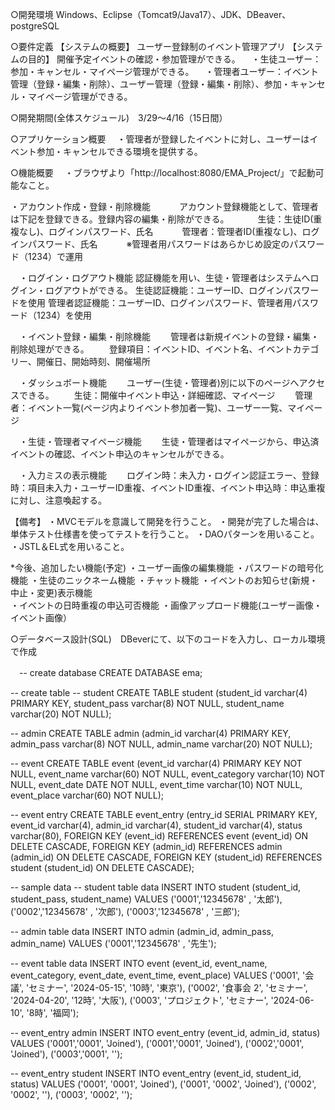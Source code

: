 ○開発環境
Windows、Eclipse（Tomcat9/Java17）、JDK、DBeaver、postgreSQL

○要件定義
【システムの概要】
ユーザー登録制のイベント管理アプリ
【システムの目的】
開催予定イベントの確認・参加管理ができる。
　・生徒ユーザー：参加・キャンセル・マイページ管理ができる。
　・管理者ユーザー：イベント管理（登録・編集・削除）、ユーザー管理（登録・編集・削除）、参加・キャンセル・マイページ管理ができる。

○開発期間(全体スケジュール)　3/29〜4/16（15日間）

○アプリケーション概要
　・管理者が登録したイベントに対し、ユーザーはイベント参加・キャンセルできる環境を提供する。

○機能概要
　・ブラウザより「http://localhost:8080/EMA_Project/」で起動可能なこと。
　
 
 ・アカウント作成・登録・削除機能
　　　アカウント登録機能として、管理者は下記を登録できる。登録内容の編集・削除ができる。
　　　生徒：生徒ID(重複なし)、ログインパスワード、氏名
　　　管理者：管理者ID(重複なし)、ログインパスワード、氏名
　　　※管理者用パスワードはあらかじめ設定のパスワード（1234）で運用


　・ログイン・ログアウト機能
    認証機能を用い、生徒・管理者はシステムへログイン・ログアウトができる。
    生徒認証機能：ユーザーID、ログインパスワードを使用
    管理者認証機能：ユーザーID、ログインパスワード、管理者用パスワード（1234）を使用


　・イベント登録・編集・削除機能
　　管理者は新規イベントの登録・編集・削除処理ができる。
　　登録項目：イベントID、イベント名、イベントカテゴリー、開催日、開始時刻、開催場所


　・ダッシュボート機能
　　ユーザー(生徒・管理者)別に以下のページへアクセスできる。
　　生徒：開催中イベント申込・詳細確認、マイページ
　　管理者：イベント一覧(ページ内よりイベント参加者一覧)、ユーザー一覧、マイページ


　・生徒・管理者マイページ機能
　　生徒・管理者はマイページから、申込済イベントの確認、イベント申込のキャンセルができる。


　・入力ミスの表示機能
　　ログイン時：未入力・ログイン認証エラー、登録時：項目未入力・ユーザーID重複、イベントID重複、イベント申込時：申込重複に対し、注意喚起する。

【備考】
  ・MVCモデルを意識して開発を行うこと。
  ・開発が完了した場合は、単体テスト仕様書を使ってテストを行うこと。
  ・DAOパターンを用いること。
  ・JSTL＆EL式を用いること。

  
*今後、追加したい機能(予定)
・ユーザー画像の編集機能
・パスワードの暗号化機能
・生徒のニックネーム機能
・チャット機能
・イベントのお知らせ(新規・中止・変更)表示機能       
・イベントの日時重複の申込可否機能
・画像アップロード機能(ユーザー画像・イベント画像）


○データベース設計(SQL)　DBeverにて、以下のコードを入力し、ローカル環境で作成

　-- create database
 CREATE DATABASE ema;

 -- create table
 -- student
CREATE TABLE student
(student_id varchar(4) PRIMARY KEY,
    student_pass varchar(8) NOT NULL,
    student_name varchar(20) NOT NULL);

-- admin
CREATE TABLE admin
(admin_id varchar(4) PRIMARY KEY,
    admin_pass varchar(8) NOT NULL,
    admin_name varchar(20) NOT NULL);

-- event
CREATE TABLE event
(event_id varchar(4) PRIMARY KEY NOT NULL,
    event_name varchar(60) NOT NULL,
    event_category varchar(10) NOT NULL,
    event_date DATE NOT NULL,
    event_time varchar(10) NOT NULL,
    event_place varchar(60) NOT NULL);

-- event entry
CREATE TABLE event_entry
(entry_id SERIAL PRIMARY KEY, 
    event_id varchar(4),
    admin_id varchar(4),
    student_id varchar(4),
    status varchar(80), 
    FOREIGN KEY (event_id) REFERENCES event (event_id) ON DELETE CASCADE,
    FOREIGN KEY (admin_id) REFERENCES  admin (admin_id) ON DELETE CASCADE,
    FOREIGN KEY (student_id) REFERENCES student (student_id) ON DELETE CASCADE);

-- sample data
-- student table data
INSERT INTO student (student_id, student_pass, student_name) VALUES
('0001','12345678' , '太郎'),
('0002','12345678' , '次郎'),
('0003','12345678' , '三郎');

-- admin table data
INSERT INTO admin (admin_id, admin_pass, admin_name) VALUES
('0001','12345678' , '先生');

-- event table data
INSERT INTO event (event_id, event_name, event_category, event_date, event_time, event_place) VALUES
('0001', '会議', 'セミナー', '2024-05-15', '10時', '東京'),
('0002', '食事会 2', 'セミナー',  '2024-04-20', '12時', '大阪'),
('0003', 'プロジェクト', 'セミナー',  '2024-06-10', '8時', '福岡');

-- event_entry admin
INSERT INTO event_entry (event_id, admin_id, status) VALUES
('0001','0001', 'Joined'), 
('0001','0001', 'Joined'), 
('0002','0001', 'Joined'),
('0003','0001', '');

-- event_entry student
INSERT INTO event_entry (event_id, student_id, status) VALUES
('0001', '0001', 'Joined'), 
('0001', '0002', 'Joined'), 
('0002', '0002', ''),
('0003', '0002', '');    
